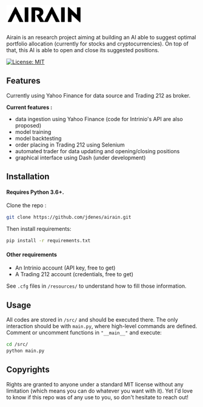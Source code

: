 <h1>
    <img src="./resources/airain.png" alt="AIRAIN" height="50px">
</h1>

Airain is an research project aiming at building an AI able to suggest optimal portfolio allocation (currently for stocks and cryptocurrencies).
On top of that, this AI is able to open and close its suggested positions.

[![License: MIT](https://img.shields.io/badge/License-MIT-yellow.svg)](https://opensource.org/licenses/MIT)

## Features

Currently using Yahoo Finance for data source and Trading 212 as broker.

**Current features :**
- data ingestion using Yahoo Finance (code for Intrinio's API are also proposed)
- model training
- model backtesting
- order placing in Trading 212 using Selenium
- automated trader for data updating and opening/closing positions
- graphical interface using Dash (under development)


## Installation

#### Requires Python 3.6+.

Clone the repo : 
```bash
git clone https://github.com/jdenes/airain.git
```

Then install requirements:
```bash
pip install -r requirements.txt
```

#### Other requirements

- An Intrinio account (API key, free to get)
- A Trading 212 account (credentials, free to get)

See `.cfg` files in `/resources/` to understand how to fill those information.

## Usage

All codes are stored in `/src/` and should be executed there.
The only interaction should be with `main.py`, where high-level commands are defined.
Comment or uncomment functions in `"__main__"` and execute:
```bash
cd /src/
python main.py
```


## Copyrights

Rights are granted to anyone under a standard MIT license without any limitation (which means you can do whatever you want with it).
Yet I'd love to know if this repo was of any use to you, so don't hesitate to reach out!
